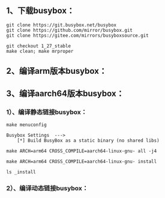 ## 1、下载busybox：

```shell
git clone https://git.busybox.net/busybox
git clone https://github.com/mirror/busybox.git
git clone https://gitee.com/mirrors/busyboxsource.git

git checkout 1_27_stable
make clean; make mrproper
```



## 2、编译arm版本busybox：



## 3、编译aarch64版本busybox：

### 1）、编译静态链接busybox：

```shell
make menuconfig

Busybox Settings  --->
    [*] Build BusyBox as a static binary (no shared libs)

make ARCH=arm64 CROSS_COMPILE=aarch64-linux-gnu- all -j4

make ARCH=arm64 CROSS_COMPILE=aarch64-linux-gnu- install

ls _install
```

### 2）、编译动态链接busybox：